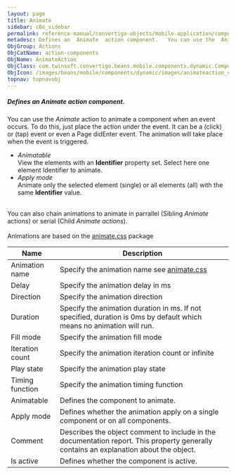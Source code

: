 ```yaml
---
layout: page
title: Animate
sidebar: c8o_sidebar
permalink: reference-manual/convertigo-objects/mobile-application/components/action-components/animate/
metadesc: Defines an  Animate  action component.   You can use the  Animate  action to animate a component when an event occurs. To do this, just place the acti
ObjGroup: Actions
ObjCatName: action-components
ObjName: AnimateAction
ObjClass: com.twinsoft.convertigo.beans.mobile.components.dynamic.ComponentManager$1
ObjIcon: /images/beans/mobile/components/dynamic/images/animateaction_color_32x32.png
topnav: topnavobj
---
```

##### Defines an <i>Animate</i> action component. 
 You can use the <i>Animate</i> action to animate a component when an event occurs. To do this, just place the action under the event. It can be a (click) or (tap) event or even a Page didEnter event. The animation will take place when the event is triggered. <br /><ul><li><i>Animatable</i> <br />View the elements with an <b>Identifier</b> property set. Select here one element Identifier to animate.</li><li><i>Apply mode</i> <br />Animate only the selected element (single) or all elements (all) with the same <b>Identifier</b> value.</li></ul> <br />You can also chain animations to animate in parrallel (Sibling <i>Animate</i> actions) or serial (Child <i>Animate actions</i>). <br /><br />Animations are based on the <a href='https://daneden.github.io/animate.css/' target='_blank'>animate.css</a> package

Name | Description 
--- | ---
Animation name | Specify the animation name see <a href='https://daneden.github.io/animate.css/' target='_blank'>animate.css</a>
Delay | Specify the animation delay in ms
Direction | Specify the animation direction
Duration | Specify the animation duration in ms. If not specified, duration is 0ms by default which means no animation will run.
Fill mode | Specify the animation fill mode
Iteration count | Specify the animation iteration count or infinite
Play state | Specify the animation play state
Timing function | Specify the animation timing function
Animatable | Defines the component to animate. 
Apply mode | Defines whether the animation apply on a single component or on all components. 
Comment | Describes the object comment to include in the documentation report.  This property generally contains an explanation about the object. 
Is active | Defines whether the component is active. 

